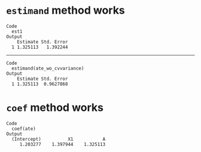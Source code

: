 # `estimand` method works

    Code
      est1
    Output
        Estimate Std. Error
      1 1.325113   1.392244

---

    Code
      estimand(ate_wo_cvvariance)
    Output
        Estimate Std. Error
      1 1.325113  0.9627868

# `coef` method works

    Code
      coef(ate)
    Output
      (Intercept)          X1           A 
         1.203277    1.397944    1.325113 

